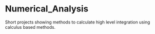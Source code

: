 # Numerical_Analysis
Short projects showing methods to calculate high level integration using calculus based methods.

